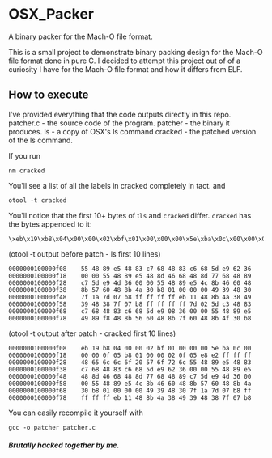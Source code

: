 # OSX_Packer
A binary packer for the Mach-O  file format.

This is a small project to demonstrate binary packing design for the Mach-O file format done in pure C.
I decided to attempt this project out of of a curiosity I have for the Mach-O file format and how it differs from ELF.

## How to execute
I've provided everything that the code outputs directly in this repo.
patcher.c - the source code of the program.
patcher - the binary it produces.
ls - a copy of OSX's ls command
cracked - the patched version of the ls command.

If you run
```
nm cracked
```
You'll see a list of all the labels in cracked completely in tact.
and
```
otool -t cracked
```
You'll notice that the first 10+ bytes of t`ls` and `cracked` differ. `cracked` has the bytes appended to it:
```
\xeb\x19\xb8\x04\x00\x00\x02\xbf\x01\x00\x00\x00\x5e\xba\x0c\x00\x00\x00\x0f\x05\xb8\x01\x00\x00\x02\x0f\x05\xe8\xe2\xff\xff\xff\x48\x65\x6c\x6c\x6f\x20\x57\x6f\x72\x6c\x64
```
(otool -t output before patch - ls first 10 lines)
```
0000000100000f08	55 48 89 e5 48 83 c7 68 48 83 c6 68 5d e9 62 36
0000000100000f18	00 00 55 48 89 e5 48 8d 46 68 48 8d 77 68 48 89
0000000100000f28	c7 5d e9 4d 36 00 00 55 48 89 e5 4c 8b 46 60 48
0000000100000f38	8b 57 60 48 8b 4a 30 b8 01 00 00 00 49 39 48 30
0000000100000f48	7f 1a 7d 07 b8 ff ff ff ff eb 11 48 8b 4a 38 49
0000000100000f58	39 48 38 7f 07 b8 ff ff ff ff 7d 02 5d c3 48 83
0000000100000f68	c7 68 48 83 c6 68 5d e9 08 36 00 00 55 48 89 e5
0000000100000f78	49 89 f8 48 8b 56 60 48 8b 7f 60 48 8b 4f 30 b8
```
(otool -t output after patch - cracked first 10 lines)
```
0000000100000f08	eb 19 b8 04 00 00 02 bf 01 00 00 00 5e ba 0c 00
0000000100000f18	00 00 0f 05 b8 01 00 00 02 0f 05 e8 e2 ff ff ff
0000000100000f28	48 65 6c 6c 6f 20 57 6f 72 6c 55 48 89 e5 48 83
0000000100000f38	c7 68 48 83 c6 68 5d e9 62 36 00 00 55 48 89 e5
0000000100000f48	48 8d 46 68 48 8d 77 68 48 89 c7 5d e9 4d 36 00
0000000100000f58	00 55 48 89 e5 4c 8b 46 60 48 8b 57 60 48 8b 4a
0000000100000f68	30 b8 01 00 00 00 49 39 48 30 7f 1a 7d 07 b8 ff
0000000100000f78	ff ff ff eb 11 48 8b 4a 38 49 39 48 38 7f 07 b8
```
You can easily recompile it yourself with
```
gcc -o patcher patcher.c
```

##### Brutally hacked together by me.
